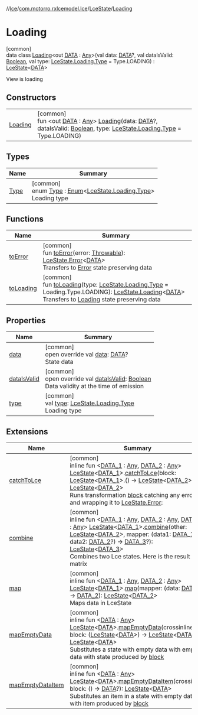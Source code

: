 //[lce](../../../../index.md)/[com.motorro.rxlcemodel.lce](../../index.md)/[LceState](../index.md)/[Loading](index.md)

# Loading

[common]\
data class [Loading](index.md)&lt;out [DATA](index.md) : [Any](https://kotlinlang.org/api/latest/jvm/stdlib/kotlin/-any/index.html)&gt;(val data: [DATA](index.md)?, val dataIsValid: [Boolean](https://kotlinlang.org/api/latest/jvm/stdlib/kotlin/-boolean/index.html), val type: [LceState.Loading.Type](-type/index.md) = Type.LOADING) : [LceState](../index.md)&lt;[DATA](index.md)&gt; 

View is loading

## Constructors

| | |
|---|---|
| [Loading](-loading.md) | [common]<br>fun &lt;out [DATA](index.md) : [Any](https://kotlinlang.org/api/latest/jvm/stdlib/kotlin/-any/index.html)&gt; [Loading](-loading.md)(data: [DATA](index.md)?, dataIsValid: [Boolean](https://kotlinlang.org/api/latest/jvm/stdlib/kotlin/-boolean/index.html), type: [LceState.Loading.Type](-type/index.md) = Type.LOADING) |

## Types

| Name | Summary |
|---|---|
| [Type](-type/index.md) | [common]<br>enum [Type](-type/index.md) : [Enum](https://kotlinlang.org/api/latest/jvm/stdlib/kotlin/-enum/index.html)&lt;[LceState.Loading.Type](-type/index.md)&gt; <br>Loading type |

## Functions

| Name | Summary |
|---|---|
| [toError](../to-error.md) | [common]<br>fun [toError](../to-error.md)(error: [Throwable](https://kotlinlang.org/api/latest/jvm/stdlib/kotlin/-throwable/index.html)): [LceState.Error](../-error/index.md)&lt;[DATA](index.md)&gt;<br>Transfers to [Error](../-error/index.md) state preserving data |
| [toLoading](../to-loading.md) | [common]<br>fun [toLoading](../to-loading.md)(type: [LceState.Loading.Type](-type/index.md) = Loading.Type.LOADING): [LceState.Loading](index.md)&lt;[DATA](index.md)&gt;<br>Transfers to [Loading](index.md) state preserving data |

## Properties

| Name | Summary |
|---|---|
| [data](data.md) | [common]<br>open override val [data](data.md): [DATA](index.md)?<br>State data |
| [dataIsValid](data-is-valid.md) | [common]<br>open override val [dataIsValid](data-is-valid.md): [Boolean](https://kotlinlang.org/api/latest/jvm/stdlib/kotlin/-boolean/index.html)<br>Data validity at the time of emission |
| [type](type.md) | [common]<br>val [type](type.md): [LceState.Loading.Type](-type/index.md)<br>Loading type |

## Extensions

| Name | Summary |
|---|---|
| [catchToLce](../../catch-to-lce.md) | [common]<br>inline fun &lt;[DATA_1](../../catch-to-lce.md) : [Any](https://kotlinlang.org/api/latest/jvm/stdlib/kotlin/-any/index.html), [DATA_2](../../catch-to-lce.md) : [Any](https://kotlinlang.org/api/latest/jvm/stdlib/kotlin/-any/index.html)&gt; [LceState](../index.md)&lt;[DATA_1](../../catch-to-lce.md)&gt;.[catchToLce](../../catch-to-lce.md)(block: [LceState](../index.md)&lt;[DATA_1](../../catch-to-lce.md)&gt;.() -&gt; [LceState](../index.md)&lt;[DATA_2](../../catch-to-lce.md)&gt;): [LceState](../index.md)&lt;[DATA_2](../../catch-to-lce.md)&gt;<br>Runs transformation [block](../../catch-to-lce.md) catching any error and wrapping it to [LceState.Error](../-error/index.md): |
| [combine](../../combine.md) | [common]<br>inline fun &lt;[DATA_1](../../combine.md) : [Any](https://kotlinlang.org/api/latest/jvm/stdlib/kotlin/-any/index.html), [DATA_2](../../combine.md) : [Any](https://kotlinlang.org/api/latest/jvm/stdlib/kotlin/-any/index.html), [DATA_3](../../combine.md) : [Any](https://kotlinlang.org/api/latest/jvm/stdlib/kotlin/-any/index.html)&gt; [LceState](../index.md)&lt;[DATA_1](../../combine.md)&gt;.[combine](../../combine.md)(other: [LceState](../index.md)&lt;[DATA_2](../../combine.md)&gt;, mapper: (data1: [DATA_1](../../combine.md)?, data2: [DATA_2](../../combine.md)?) -&gt; [DATA_3](../../combine.md)?): [LceState](../index.md)&lt;[DATA_3](../../combine.md)&gt;<br>Combines two Lce states. Here is the result state matrix | Receiver   | other      | Result     | |------------|------------|------------| | Loading    | Loading    | Loading    | | Loading    | Content    | Loading    | | Loading    | Error      | Error      | | Loading    | Terminated | Terminated | | Content    | Loading    | Loading    | | Content    | Content    | Content*   | | Content    | Error      | Error      | | Content    | Terminated | Terminated | | Error      | Loading    | Error      | | Error      | Content    | Error      | | Error      | Error      | Error      | | Error      | Terminated | Terminated | | Terminated | Loading    | Terminated | | Terminated | Content    | Terminated | | Terminated | Error      | Terminated | | Terminated | Terminated | Terminated | |
| [map](../../map.md) | [common]<br>inline fun &lt;[DATA_1](../../map.md) : [Any](https://kotlinlang.org/api/latest/jvm/stdlib/kotlin/-any/index.html), [DATA_2](../../map.md) : [Any](https://kotlinlang.org/api/latest/jvm/stdlib/kotlin/-any/index.html)&gt; [LceState](../index.md)&lt;[DATA_1](../../map.md)&gt;.[map](../../map.md)(mapper: (data: [DATA_1](../../map.md)) -&gt; [DATA_2](../../map.md)): [LceState](../index.md)&lt;[DATA_2](../../map.md)&gt;<br>Maps data in LceState |
| [mapEmptyData](../../map-empty-data.md) | [common]<br>inline fun &lt;[DATA](../../map-empty-data.md) : [Any](https://kotlinlang.org/api/latest/jvm/stdlib/kotlin/-any/index.html)&gt; [LceState](../index.md)&lt;[DATA](../../map-empty-data.md)&gt;.[mapEmptyData](../../map-empty-data.md)(crossinline block: ([LceState](../index.md)&lt;[DATA](../../map-empty-data.md)&gt;) -&gt; [LceState](../index.md)&lt;[DATA](../../map-empty-data.md)&gt;): [LceState](../index.md)&lt;[DATA](../../map-empty-data.md)&gt;<br>Substitutes a state with empty data with empty data with state produced by [block](../../map-empty-data.md) |
| [mapEmptyDataItem](../../map-empty-data-item.md) | [common]<br>inline fun &lt;[DATA](../../map-empty-data-item.md) : [Any](https://kotlinlang.org/api/latest/jvm/stdlib/kotlin/-any/index.html)&gt; [LceState](../index.md)&lt;[DATA](../../map-empty-data-item.md)&gt;.[mapEmptyDataItem](../../map-empty-data-item.md)(crossinline block: () -&gt; [DATA](../../map-empty-data-item.md)?): [LceState](../index.md)&lt;[DATA](../../map-empty-data-item.md)&gt;<br>Substitutes an item in a state with empty data with item produced by [block](../../map-empty-data-item.md) |
